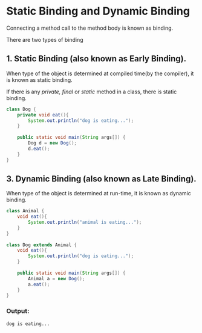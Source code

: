 # Static Binding and Dynamic Binding
Connecting a method call to the method body is known as binding.

There are two types of binding

## 1. Static Binding (also known as Early Binding).
When type of the object is determined at compiled time(by the compiler), it is known as static binding.

If there is any *private, final* or *static* method in a class, there is static binding.

```java
class Dog {  
    private void eat(){
        System.out.println("dog is eating...");
    }  
  
    public static void main(String args[]) {  
        Dog d = new Dog();  
        d.eat();  
    }  
}  
```

## 3. Dynamic Binding (also known as Late Binding).
When type of the object is determined at run-time, it is known as dynamic binding.

```java
class Animal {  
    void eat(){
        System.out.println("animal is eating...");
    }  
}  
  
class Dog extends Animal {  
    void eat(){
        System.out.println("dog is eating...");
    }  
  
    public static void main(String args[]) {  
        Animal a = new Dog();  
        a.eat();  
    }  
}  
```

### Output:
```
dog is eating...
```
